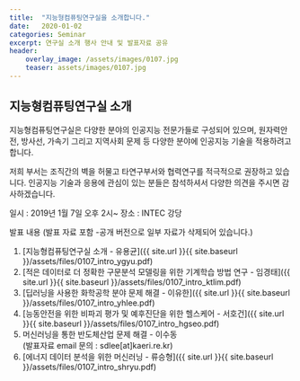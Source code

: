 ```yaml
---
title:  "지능형컴퓨팅연구실을 소개합니다."
date:   2020-01-02 
categories: Seminar
excerpt: 연구실 소개 행사 안내 및 발표자료 공유
header:
    overlay_image: /assets/images/0107.jpg
    teaser: assets/images/0107.jpg
---
```


## 지능형컴퓨팅연구실 소개

지능형컴퓨팅연구실은 다양한 분야의 인공지능 전문가들로 구성되어 있으며,
원자력안전, 방사선, 가속기 그리고 지역사회 문제 등 다양한 분야에 인공지능 기술을 적용하려고합니다.

저희 부서는 조직간의 벽을 허물고 타연구부서와 협력연구를 적극적으로 권장하고 있습니다.
인공지능 기술과 응용에 관심이 있는 분들은 참석하셔서 다양한 의견을 주시면 감사하겠습니다.

일시 : 2019년 1월 7일 오후 2시~
장소 : INTEC 강당

발표 내용 (발표 자료 포함 -공개 버전으로 일부 자료가 삭제되어 있습니다.)

1. [지능형컴퓨팅연구실 소개 - 유용균]({{ site.url }}{{ site.baseurl }}/assets/files/0107_intro_ygyu.pdf) 
2. [적은 데이터로 더 정확한 구문분석 모델링을 위한 기계학습 방법 연구 - 임경태]({{ site.url }}{{ site.baseurl }}/assets/files/0107_intro_ktlim.pdf) 
3. [딥러닝을 사용한 화학공학 분야 문제 해결 - 이유한]({{ site.url }}{{ site.baseurl }}/assets/files/0107_intro_yhlee.pdf)
4. [능동안전을 위한 비파괴 평가 및 예후진단을 위한 헬스케어 - 서호건]({{ site.url }}{{ site.baseurl }}/assets/files/0107_intro_hgseo.pdf)
5. 머신러닝을 통한 반도체산업 문제 해결 - 이수동 <br>(발표자료 email 문의 : sdlee\[at\]kaeri.re.kr)
6. [에너지 데이터 분석을 위한 머신러닝 - 류승형]({{ site.url }}{{ site.baseurl }}/assets/files/0107_intro_shryu.pdf)

